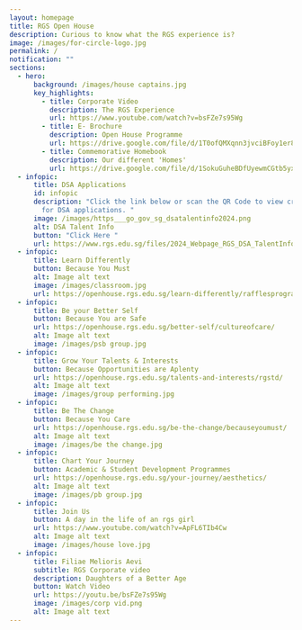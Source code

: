 ```yaml
---
layout: homepage
title: RGS Open House
description: Curious to know what the RGS experience is?
image: /images/for-circle-logo.jpg
permalink: /
notification: ""
sections:
  - hero:
      background: /images/house captains.jpg
      key_highlights:
        - title: Corporate Video
          description: The RGS Experience
          url: https://www.youtube.com/watch?v=bsFZe7s95Wg
        - title: E- Brochure
          description: Open House Programme
          url: https://drive.google.com/file/d/1T0ofQMXqnn3jvciBFoy1er87kdvJyoi8/view?usp=sharing
        - title: Commemorative Homebook
          description: Our different 'Homes'
          url: https://drive.google.com/file/d/1SokuGuheBDfUyewmCGtb5yx2rrD_G2Bu/view?usp=sharing
  - infopic:
      title: DSA Applications
      id: infopic
      description: "Click the link below or scan the QR Code to view critical details
        for DSA applications. "
      image: /images/https___go_gov_sg_dsatalentinfo2024.png
      alt: DSA Talent Info
      button: "Click Here "
      url: https://www.rgs.edu.sg/files/2024_Webpage_RGS_DSA_TalentInfo__080424_.pdf
  - infopic:
      title: Learn Differently
      button: Because You Must
      alt: Image alt text
      image: /images/classroom.jpg
      url: https://openhouse.rgs.edu.sg/learn-differently/rafflesprogramme/
  - infopic:
      title: Be your Better Self
      button: Because You are Safe
      url: https://openhouse.rgs.edu.sg/better-self/cultureofcare/
      alt: Image alt text
      image: /images/psb group.jpg
  - infopic:
      title: Grow Your Talents & Interests
      button: Because Opportunities are Aplenty
      url: https://openhouse.rgs.edu.sg/talents-and-interests/rgstd/
      alt: Image alt text
      image: /images/group performing.jpg
  - infopic:
      title: Be The Change
      button: Because You Care
      url: https://openhouse.rgs.edu.sg/be-the-change/becauseyoumust/
      alt: Image alt text
      image: /images/be the change.jpg
  - infopic:
      title: Chart Your Journey
      button: Academic & Student Development Programmes
      url: https://openhouse.rgs.edu.sg/your-journey/aesthetics/
      alt: Image alt text
      image: /images/pb group.jpg
  - infopic:
      title: Join Us
      button: A day in the life of an rgs girl
      url: https://www.youtube.com/watch?v=ApFL6TIb4Cw
      alt: Image alt text
      image: /images/house love.jpg
  - infopic:
      title: Filiae Melioris Aevi
      subtitle: RGS Corporate video
      description: Daughters of a Better Age
      button: Watch Video
      url: https://youtu.be/bsFZe7s95Wg
      image: /images/corp vid.png
      alt: Image alt text
---
```

